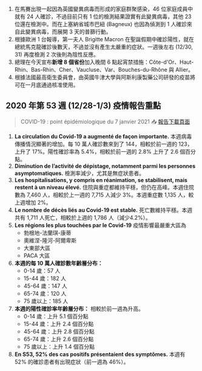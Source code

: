1. 在馬賽出現一起因為英國變異病毒而形成的家庭群聚感染，46 位家庭成員中就有 24 人確診，不過目前只有 1 位的檢測結果證實有此變異病毒，其他 23 位還在檢測中。而在上塞納省城市巴紐 \(Bagneux\) 也因為偵測到 1 人確診來自此變異病毒，而展開 3 天的普篩行動。
1. 根據歐洲 1 台報導，第一夫人 Brigitte Macron 在聖誕假期中確診陽性，就在總統馬克龍確診後數天，不過並沒有產生太嚴重的症狀。一週後左右 \(12/30, 31\) 再度檢測 2 次後則為陰性反應。
1. 總理在今天宣布**新增 8 個省份**加入晚間 6 點起宵禁措施：Côte-d'Or、Haut-Rhin、Bas-Rhin、Cher、Vaucluse、Var、Bouches-du-Rhône 與 Allier。
1. 根據法國最高衛生委員會，由英國牛津大學與阿斯利康製藥公司研發的疫苗將可在一月底通過核准使用。

## 2020 年第 53 週 \(12/28-1/3\) 疫情報告重點

> COVID-19 : point épidémiologique du 7 janvier 2021 📥 [報告下載頁面](https://bit.ly/3oo6DeO)

1. **La circulation du Covid-19 a augmenté de façon importante.** 本週病毒傳播情況顯著的增加。每 10 萬人確診數來到了 144，相較於前一週的 123，上升了 17%。陽性確診率為 5.4%，相較於前一週的 2.8% 上升了 2.6 個百分點。
1. **Diminution de l’activité de dépistage, notamment parmi les personnes asymptomatiques.** 檢測率減少，尤其是無症狀患者。
1. **Les hospitalisations, y compris en réanimation, se stabilisent, mais restent à un niveau élevé.** 住院與重症都維持平穩，但仍在高峰。本週住院數為 7,460 人，相較於上一週的 7,715 人減少 3%。本週重症數 1,135 人，較上週增加 2%。
1. **Le nombre de décès liés au Covid-19 est stable.** 死亡數維持平穩。本週共有 1,711 人死亡，相較於上週的 1,786 人（減少4.2%）。
1. **Les régions les plus touchées par le Covid-19** 疫情影響最嚴重大區為
   * 勃根地-法蘭琪-康蒂
   * 奧維涅-隆河-阿爾卑斯
   * 大東部大區
   * PACA 大區
1. **本週的每 10 萬人確診數年齡層分布：**
   * 0-14 歲：57 人
   * 15-44 歲：182 人
   * 45-64 歲：147 人
   * 65-74 歲：120 人
   * 75 歲以上：185 人
1. **本週的陽性確診率年齡層分布：** 相較於前一週為升高。
   * 0-14 歲：上升 5.1 個百分點
   * 15-44 歲：上升 2.4 個百分點
   * 45-64 歲：上升 2.8 個百分點
   * 65-74 歲：上升 2.6 個百分點
   * 75 歲以上：上升 1.4 個百分點
1. **En S53, 52% des cas positifs présentaient des symptômes.** 本週有 52% 的確診患者有出現症狀（前一週為 46%）。